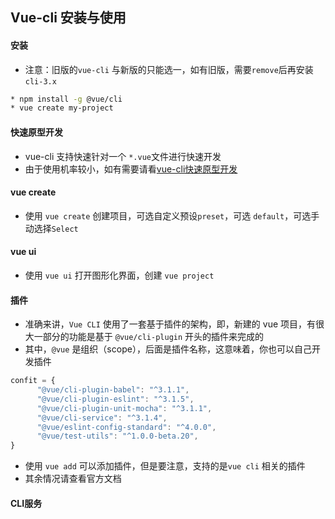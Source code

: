 ## Vue-cli 安装与使用

#### 安装 

* 注意：旧版的`vue-cli` 与新版的只能选一，如有旧版，需要`remove`后再安装 `cli-3.x`

```bash
* npm install -g @vue/cli
* vue create my-project
```

#### 快速原型开发

* vue-cli 支持快速针对一个 `*.vue`文件进行快速开发
* 由于使用机率较小，如有需要请看[vue-cli快速原型开发](https://cli.vuejs.org/zh/guide/prototyping.html)


#### vue create

* 使用 `vue create` 创建项目，可选自定义预设`preset`，可选 `default`，可选手动选择`Select`

#### vue ui

* 使用 `vue ui` 打开图形化界面，创建 `vue project`

#### 插件

* 准确来讲，`Vue CLI` 使用了一套基于插件的架构，即，新建的 vue 项目，有很大一部分的功能是基于 `@vue/cli-plugin` 开头的插件来完成的
* 其中，`@vue` 是组织（scope），后面是插件名称，这意味着，你也可以自己开发插件 

```js
confit = {
      "@vue/cli-plugin-babel": "^3.1.1",
      "@vue/cli-plugin-eslint": "^3.1.5",
      "@vue/cli-plugin-unit-mocha": "^3.1.1",
      "@vue/cli-service": "^3.1.4",
      "@vue/eslint-config-standard": "^4.0.0",
      "@vue/test-utils": "^1.0.0-beta.20",
}
```

* 使用 `vue add` 可以添加插件，但是要注意，支持的是`vue cli` 相关的插件
* 其余情况请查看官方文档


#### CLI服务




